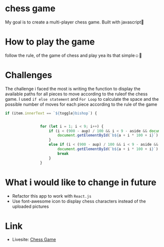 # chess game
My goal is to create a multi-player chess game. Built with javascript🤗

# How to play the game
follow the rule, of the game of chess and play yea its that simple☺️🤗

# Challenges
The challenge i faced the most is writing the function to display the available paths for all pieces to move according to the ruleof the chess game.
I used <code>if else statement</code> and <code>For Loop</code> to calculate the space and the possible number of moves for each piece according to the rule of the game
```js
if (item.innerText == `${toggle}bishop`) {


                for (let i = 1; i < 9; i++) {
                    if (i < (900 - aup) / 100 && i < 9 - aside && document.getElementById(`b${a + i * 100 + i}`).innerText.length == 0) {
                        document.getElementById(`b${a + i * 100 + i}`).style.backgroundColor = 'green'
                    }
                    else if (i < (900 - aup) / 100 && i < 9 - aside && document.getElementById(`b${a + i * 100 + i}`).innerText.length !== 0) {
                        document.getElementById(`b${a + i * 100 + i}`).style.backgroundColor = 'green'
                        break
                    }
                }

```

# What i would like to change in future 
- Refactor this app to work with <code>React.js</code>
- Use font-awesome icon to display chess characters instead of the uploaded pictures

# Link
-   Livesite: [Chess Game](https://kossycodes.github.io/chess/)
